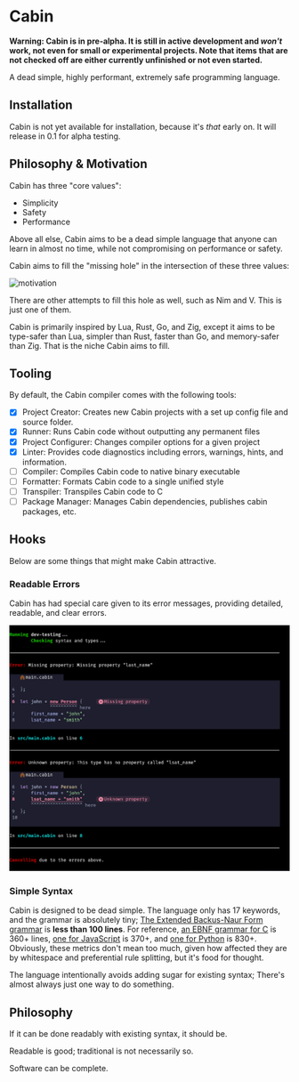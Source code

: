 # Cabin

**Warning: Cabin is in pre-alpha. It is still in active development and *won't* work, not even for small or experimental projects. Note that items that are not checked off are either currently unfinished or not even started.**

A dead simple, highly performant, extremely safe programming language.

## Installation

Cabin is not yet available for installation, because it's *that* early on. It will release in 0.1 for alpha testing.

## Philosophy & Motivation

Cabin has three "core values":

- Simplicity
- Safety
- Performance

Above all else, Cabin aims to be a dead simple language that anyone can learn in almost no time, while not compromising on performance or safety.

Cabin aims to fill the "missing hole" in the intersection of these three values:

![motivation](./docs/motivation.png)

There are other attempts to fill this hole as well, such as Nim and V. This is just one of them.

Cabin is primarily inspired by Lua, Rust, Go, and Zig, except it aims to be type-safer than Lua, simpler than Rust, faster than Go, and memory-safer than Zig. That is the niche Cabin aims to fill.

## Tooling

By default, the Cabin compiler comes with the following tools:

- [x] Project Creator: Creates new Cabin projects with a set up config file and source folder.
- [x] Runner: Runs Cabin code without outputting any permanent files
- [x] Project Configurer: Changes compiler options for a given project
- [x] Linter: Provides code diagnostics including errors, warnings, hints, and information.
- [ ] Compiler: Compiles Cabin code to native binary executable
- [ ] Formatter: Formats Cabin code to a single unified style
- [ ] Transpiler: Transpiles Cabin code to C
- [ ] Package Manager: Manages Cabin dependencies, publishes cabin packages, etc.

## Hooks

Below are some things that might make Cabin attractive.

### Readable Errors

Cabin has had special care given to its error messages, providing detailed, readable, and clear errors.

![errors](./docs/errors.png)

### Simple Syntax

Cabin is designed to be dead simple. The language only has 17 keywords, and the grammar is absolutely tiny; [The Extended Backus-Naur Form grammar](https://cabin-language.org/reference/syntax) is **less than 100 lines**. For reference, [an EBNF grammar for C](https://gist.github.com/Chubek/52884d1fa766fa16ae8d8f226ba105ad) is 360+ lines, [one for JavaScript](https://gist.github.com/Chubek/0ab33e40b01a029a7195326e89646ec5) is 370+, and [one for Python](https://docs.python.org/3/reference/grammar.html) is 830+. Obviously, these metrics don't mean too much, given how affected they are by whitespace and preferential rule splitting, but it's food for thought.

The language intentionally avoids adding sugar for existing syntax; There's almost always just one way to do something.

## Philosophy

If it can be done readably with existing syntax, it should be.

Readable is good; traditional is not necessarily so.

Software can be complete.
